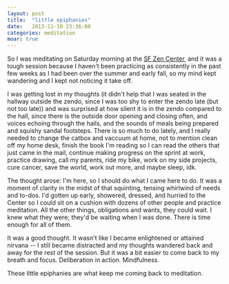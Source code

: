 ```yaml
---
layout: post
title:  "little epiphanies"
date:   2013-11-10 23:36:00
categories: meditation
moar: true
---
```


So I was meditating on Saturday morning at the <a href="http://www.sfzc.org/" target="_blank">SF Zen Center</a>, and it was a tough session because I haven't been practicing as consistently in the past few weeks as I had been over the summer and early fall, so my mind kept wandering and I kept not noticing it take off.

<!-- more -->

I was getting lost in my thoughts (it didn't help that I was seated in the hallway outside the zendo, since I was too shy to enter the zendo late (but not too late)) and was surprised at how silent it is in the zendo compared to the hall, since there is the outside door opening and closing often, and voices echoing through the halls, and the sounds of meals being prepared and squishy sandal footsteps. There is so much to do lately, and I really needed to change the catbox and vaccuum at home, not to mention clean off my home desk, finish the book I'm reading so I can read the others that just came in the mail, continue making progress on the sprint at work, practice drawing, call my parents, ride my bike, work on my side projects, cure cancer, save the world, work out more, and maybe sleep, idk.

The thought arose: I'm here, so I should do what I came here to do. It was a moment of clarity in the midst of that squinting, tensing whirlwind of needs and to-dos. I'd gotten up early, showered, dressed, and hurried to the Center so I could sit on a cushion with dozens of other people and practice meditation. All the other things, obligations and wants, they could wait. I knew what they were; they'd be waiting when I was done. There is time enough for all of them.

It was a good thought. It wasn't like I became enlightened or attained nirvana -- I still became distracted and my thoughts wandered back and away for the rest of the session. But it was a bit easier to come back to my breath and focus. Deliberation in action. Mindfulness.

These little epiphanies are what keep me coming back to meditation.
